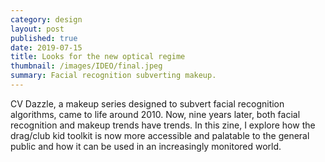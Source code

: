 ```yaml
---
category: design
layout: post
published: true
date: 2019-07-15
title: Looks for the new optical regime
thumbnail: /images/IDEO/final.jpeg
summary: Facial recognition subverting makeup.
---
```

CV Dazzle, a makeup series designed to subvert facial recognition algorithms, came to life around 2010. Now, nine years later, both facial recognition and makeup trends have trends. In this zine, I explore how the drag/club kid toolkit is now more accessible and palatable to the general public and how it can be used in an increasingly monitored world.